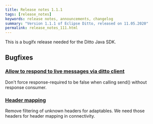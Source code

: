 ```yaml
---
title: Release notes 1.1.1
tags: [release_notes]
keywords: release notes, announcements, changelog
summary: "Version 1.1.1 of Eclipse Ditto, released on 11.05.2020"
permalink: release_notes_111.html
---
```


This is a bugifx release needed for the Ditto Java SDK.

## Bugfixes

### [Allow to respond to live messages via ditto client](https://github.com/eclipse/ditto-clients/pull/60)

Don't force response-required to be false when calling send() without response consumer.

### [Header mapping](https://github.com/eclipse/ditto/pull/671)

Remove filtering of unknown headers for adaptables. We need those headers for header mapping in connectivity.
